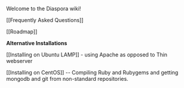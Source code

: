 Welcome to the Diaspora wiki!

[[Frequently Asked Questions]]

[[Roadmap]]

**Alternative Installations**

[[Installing on Ubuntu LAMP]] - using Apache as opposed to Thin webserver

[[Installing on CentOS]] -- Compiling Ruby and Rubygems and getting mongodb and git from non-standard repositories.